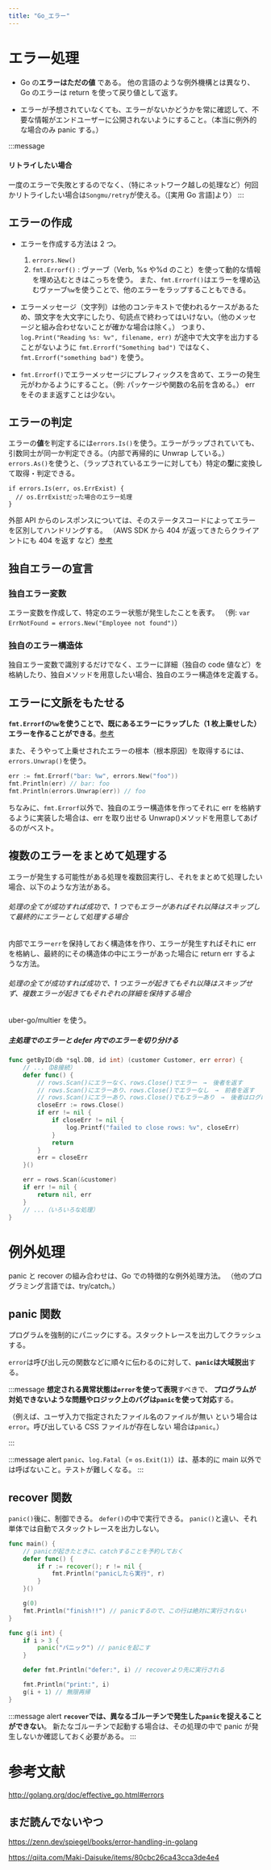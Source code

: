 ```yaml
---
title: "Go_エラー"
---
```


# エラー処理

- Go の**エラーはただの値** である。
  他の言語のような例外機構とは異なり、Go のエラーは return を使って戻り値として返す。

- エラーが予想されていなくても、エラーがないかどうかを常に確認して、不要な情報がエンドユーザーに公開されないようにすること。（本当に例外的な場合のみ panic する。）

:::message

#### リトライしたい場合

一度のエラーで失敗とするのでなく、（特にネットワーク越しの処理など）何回かリトライしたい場合は`Songmu/retry`が使える。（[実用 Go 言語]より）
:::

## エラーの作成

- エラーを作成する方法は 2 つ。

  1. `errors.New()`
  2. `fmt.Errorf()` : ヴァーブ（Verb, %s や%d のこと）を使って動的な情報を埋め込むときはこっちを使う。
     また、`fmt.Errorf()`はエラーを埋め込むヴァーブ`%w`を使うことで、他のエラーをラップすることもできる。

- エラーメッセージ（文字列）は他のコンテキストで使われるケースがあるため、頭文字を大文字にしたり、句読点で終わってはいけない。（他のメッセージと組み合わせないことが確かな場合は除く。）
  つまり、`log.Print("Reading %s: %v", filename, err)` が途中で大文字を出力することがないように `fmt.Errorf("Something bad")` ではなく、 `fmt.Errorf("something bad")` を使う。

- `fmt.Errorf()`でエラーメッセージにプレフィックスを含めて、エラーの発生元がわかるようにすること。（例: パッケージや関数の名前を含める。）
  err をそのまま返すことは少ない。

## エラーの判定

エラーの**値**を判定するには`errors.Is()`を使う。エラーがラップされていても、引数同士が同一か判定できる。（内部で再帰的に Unwrap している。）
`errors.As()`を使うと、（ラップされているエラーに対しても）特定の**型**に変換して取得・判定できる。

```go:errors.Is
if errors.Is(err, os.ErrExist) {
  // os.ErrExistだった場合のエラー処理
}
```

外部 API からのレスポンスについては、そのステータスコードによってエラーを区別してハンドリングする。
（AWS SDK から 404 が返ってきたらクライアントにも 404 を返す など）[参考](https://future-architect.github.io/articles/20200709/#4-SDK%E3%81%8C%E5%87%BA%E5%8A%9B%E3%81%99%E3%82%8BNotFound%E3%82%92%E6%84%8F%E5%91%B3%E3%81%99%E3%82%8Berror%E3%81%A8%E3%80%81%E3%81%9D%E3%81%AE%E4%BB%96%E3%81%AE%E3%82%A8%E3%83%A9%E3%83%BC%E3%82%92%E5%8C%BA%E5%88%A5%E3%81%97%E3%81%A6%E3%83%8F%E3%83%B3%E3%83%89%E3%83%AA%E3%83%B3%E3%82%B0%E3%81%99%E3%82%8B)

## 独自エラーの宣言

### 独自エラー変数

エラー変数を作成して、特定のエラー状態が発生したことを表す。
（例: `var ErrNotFound = errors.New("Employee not found")`）

### 独自のエラー構造体

独自エラー変数で識別するだけでなく、エラーに詳細（独自の code 値など）を格納したり、独自メソッドを用意したい場合、独自のエラー構造体を定義する。

## エラーに文脈をもたせる

**`fmt.Errorf`の`%w`を使うことで、既にあるエラーにラップした（1 枚上乗せした）エラーを作ることができる**。[参考](https://zenn.dev/mixi/articles/f07be7f476e2f3#14.-%E3%82%A8%E3%83%A9%E3%83%BC%E3%81%AE%E9%81%A9%E5%88%87%E3%81%AA%E4%BC%9D%E6%90%AC%E3%82%92%E3%81%97%E3%82%88%E3%81%86)

また、そうやって上乗せされたエラーの根本（根本原因）を取得するには、`errors.Unwrap()`を使う。

```go
err := fmt.Errorf("bar: %w", errors.New("foo"))
fmt.Println(err) // bar: foo
fmt.Println(errors.Unwrap(err)) // foo
```

ちなみに、`fmt.Errorf`以外で、独自のエラー構造体を作ってそれに err を格納するように実装した場合は、err を取り出せる Unwrap()メソッドを用意してあげるのがベスト。

## 複数のエラーをまとめて処理する

エラーが発生する可能性がある処理を複数回実行し、それをまとめて処理したい場合、以下のような方法がある。

###### 処理の全てが成功すれば成功で、1 つでもエラーがあればそれ以降はスキップして最終的にエラーとして処理する場合

内部でエラー`err`を保持しておく構造体を作り、エラーが発生すればそれに err を格納し、最終的にその構造体の中にエラーがあった場合に return err するような方法。

###### 処理の全てが成功すれば成功で、1 つエラーが起きてもそれ以降はスキップせず、複数エラーが起きてもそれぞれの詳細を保持する場合

uber-go/multier を使う。

##### 主処理でのエラーと defer 内でのエラーを切り分ける

```go
func getByID(db *sql.DB, id int) (customer Customer, err error) {
	// ...（DB接続）
	defer func() {
		// rows.Scan()にエラーなく、rows.Close()でエラー　→　後者を返す
		// rows.Scan()にエラーあり、rows.Close()でエラーなし　→　前者を返す
		// rows.Scan()にエラーあり、rows.Close()でもエラーあり　→　後者はログに残すのみで、前者を返す
		closeErr := rows.Close()
		if err != nil {
			if closeErr != nil {
				log.Printf("failed to close rows: %v", closeErr)
			}
			return
		}
		err = closeErr
	}()

	err = rows.Scan(&customer)
	if err != nil {
		return nil, err
	}
	// ...（いろいろな処理）
}
```

# 例外処理

panic と recover の組み合わせは、Go での特徴的な例外処理方法。
（他のプログラミング言語では、try/catch。）

## panic 関数

プログラムを強制的にパニックにする。スタックトレースを出力してクラッシュする。

`error`は呼び出し元の関数などに順々に伝わるのに対して、**`panic`は大域脱出**する。

:::message
**想定される異常状態は`error`を使って表現**すべきで、
**プログラムが対処できないような問題やロジック上のバグは`panic`を使って対応**する。

（例えば、ユーザ入力で指定されたファイル名のファイルが無い という場合は`error`。呼び出している CSS ファイルが存在しない 場合は`panic`。）

:::

:::message alert
`panic`、`log.Fatal`（= `os.Exit(1)`）は、基本的に main 以外では呼ばないこと。テストが難しくなる。
:::

## recover 関数

`panic()`後に、制御できる。
`defer()`の中で実行できる。
`panic()`と違い、それ単体では自動でスタックトレースを出力しない。

```go
func main() {
	// panicが起きたときに、catchすることを予約しておく
	defer func() {
		if r := recover(); r != nil {
			fmt.Println("panicしたら実行", r)
		}
	}()

	g(0)
	fmt.Println("finish!!") // panicするので、この行は絶対に実行されない
}

func g(i int) {
	if i > 3 {
		panic("パニック") // panicを起こす
	}

	defer fmt.Println("defer:", i) // recoverより先に実行される

	fmt.Println("print:", i)
	g(i + 1) // 無限再帰
}
```

:::message alert
**`recover`では、異なるゴルーチンで発生した`panic`を捉えることができない**。
新たなゴルーチンで起動する場合は、その処理の中で panic が発生しないか確認しておく必要がある。
:::

# 参考文献

http://golang.org/doc/effective_go.html#errors

## まだ読んでないやつ

https://zenn.dev/spiegel/books/error-handling-in-golang

https://qiita.com/Maki-Daisuke/items/80cbc26ca43cca3de4e4
